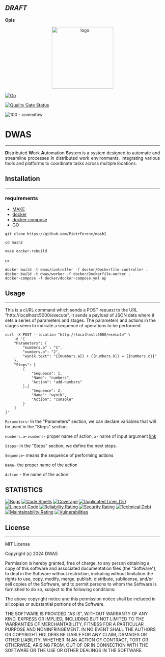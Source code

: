 *DRAFT*
---

**Opis**

<p align="center">
  <img src="https://github.com/PiotrFerenc/mash2/assets/30370747/0d288f65-cb91-4770-88bc-2329fd9d52bb" alt="logo" width="200"/>
</p>
<div style="text-align: justify;">

[![Go](https://github.com/PiotrFerenc/mash2/actions/workflows/go.yml/badge.svg?branch=main)](https://github.com/PiotrFerenc/mash2/actions/workflows/go.yml)

[![Quality Gate Status](https://sonarcloud.io/api/project_badges/measure?project=PiotrFerenc_mash2&metric=alert_status)](https://sonarcloud.io/summary/new_code?id=PiotrFerenc_mash2)

![100 - commitów](https://img.shields.io/badge/100-commitów-2ea44f?logo=go)

# DWAS

------------------------

**D**istributed **W**ork **A**utomation **S**ystem is a system designed to automate and streamline processes in
distributed
work environments, integrating various tools and platforms to coordinate tasks across multiple locations.
</div>

## Installation

----------------------

### requirements

- [MAKE](https://www.gnu.org/software/make/)
- [docker](https://docs.docker.com/engine/install/)
- [docker-compose](https://docs.docker.com/compose/install/)
- [GO](https://go.dev/doc/install)


```git
git clone https://github.com/PiotrFerenc/mash2
```
```shell
cd mash2
```

```makefile
make docker-rebuild
```
or
```shell
docker build -t dwas/controller -f docker/Dockerfile-controller .
docker build -t dwas/worker -f docker/Dockerfile-worker .
docker-compose -f docker/docker-compose.yml up
```

## Usage

---------


This is a cURL command which sends a POST request to the URL "http://localhost:5000/execute". It sends a payload of JSON data where it sets a series of parameters and stages. The parameters and actions in the stages seem to indicate a sequence of operations to be performed.

```shell
curl -X POST --location "http://localhost:5000/execute" \
    -d '{
    "Parameters": {
        "numbers.a" : "1",
        "numbers.b": "2",
        "wynik.text": "{{numbers.a}} + {{numbers.b}} = {{numbers.c}}"
    },
    "Steps": [
        {
            "Sequence": 1,
            "Name": "numbers",
            "Action": "add-numbers"
        },{
            "Sequence": 2,
            "Name": "wynik",
            "Action": "console"
        }
    ]
}'
```

`Parameters`- In the "Parameters" section, we can declare variables that will be used in the "Steps" section. 

`numbers.a`- `numbers`- proper name of action, `a`- name of input argument [link](https://github.com/PiotrFerenc/mash2/blob/main/cmd/worker/actions/add-numbers.go#L24)


`Steps`- In the "Steps" section, we define the next steps.

`Sequence`- means the sequence of performing actions

`Name`- the proper name of the action

`Action` - the name of the action



STATISTICS
------------------------
[![Bugs](https://sonarcloud.io/api/project_badges/measure?project=PiotrFerenc_mash2&metric=bugs)](https://sonarcloud.io/summary/new_code?id=PiotrFerenc_mash2) [![Code Smells](https://sonarcloud.io/api/project_badges/measure?project=PiotrFerenc_mash2&metric=code_smells)](https://sonarcloud.io/summary/new_code?id=PiotrFerenc_mash2) [![Coverage](https://sonarcloud.io/api/project_badges/measure?project=PiotrFerenc_mash2&metric=coverage)](https://sonarcloud.io/summary/new_code?id=PiotrFerenc_mash2) [![Duplicated Lines (%)](https://sonarcloud.io/api/project_badges/measure?project=PiotrFerenc_mash2&metric=duplicated_lines_density)](https://sonarcloud.io/summary/new_code?id=PiotrFerenc_mash2) [![Lines of Code](https://sonarcloud.io/api/project_badges/measure?project=PiotrFerenc_mash2&metric=ncloc)](https://sonarcloud.io/summary/new_code?id=PiotrFerenc_mash2) [![Reliability Rating](https://sonarcloud.io/api/project_badges/measure?project=PiotrFerenc_mash2&metric=reliability_rating)](https://sonarcloud.io/summary/new_code?id=PiotrFerenc_mash2) [![Security Rating](https://sonarcloud.io/api/project_badges/measure?project=PiotrFerenc_mash2&metric=security_rating)](https://sonarcloud.io/summary/new_code?id=PiotrFerenc_mash2)  [![Technical Debt](https://sonarcloud.io/api/project_badges/measure?project=PiotrFerenc_mash2&metric=sqale_index)](https://sonarcloud.io/summary/new_code?id=PiotrFerenc_mash2) [![Maintainability Rating](https://sonarcloud.io/api/project_badges/measure?project=PiotrFerenc_mash2&metric=sqale_rating)](https://sonarcloud.io/summary/new_code?id=PiotrFerenc_mash2) [![Vulnerabilities](https://sonarcloud.io/api/project_badges/measure?project=PiotrFerenc_mash2&metric=vulnerabilities)](https://sonarcloud.io/summary/new_code?id=PiotrFerenc_mash2)

## License

--------------

MIT License

Copyright (c) 2024 DWAS

Permission is hereby granted, free of charge, to any person obtaining a copy
of this software and associated documentation files (the "Software"), to deal
in the Software without restriction, including without limitation the rights
to use, copy, modify, merge, publish, distribute, sublicense, and/or sell
copies of the Software, and to permit persons to whom the Software is
furnished to do so, subject to the following conditions:

The above copyright notice and this permission notice shall be included in all
copies or substantial portions of the Software.

THE SOFTWARE IS PROVIDED "AS IS", WITHOUT WARRANTY OF ANY KIND, EXPRESS OR
IMPLIED, INCLUDING BUT NOT LIMITED TO THE WARRANTIES OF MERCHANTABILITY,
FITNESS FOR A PARTICULAR PURPOSE AND NONINFRINGEMENT. IN NO EVENT SHALL THE
AUTHORS OR COPYRIGHT HOLDERS BE LIABLE FOR ANY CLAIM, DAMAGES OR OTHER
LIABILITY, WHETHER IN AN ACTION OF CONTRACT, TORT OR OTHERWISE, ARISING FROM,
OUT OF OR IN CONNECTION WITH THE SOFTWARE OR THE USE OR OTHER DEALINGS IN THE
SOFTWARE.